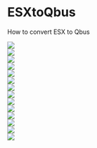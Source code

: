 # ESXtoQbus
How to convert ESX to Qbus

<picture>
  <img src="http://img.aijaa.com/t/00969/14970800.t.jpg" style="width:auto;">
  <br>
  <img src="img_orange_flowers.jpg" style="width:auto;">
  <br>
  <img src="img_orange_flowers.jpg" style="width:auto;">
  <br>
  <img src="img_orange_flowers.jpg" style="width:auto;">
  <br>
  <img src="img_orange_flowers.jpg" style="width:auto;">
  <br>
  <img src="img_orange_flowers.jpg" style="width:auto;">
  <br>
  <img src="img_orange_flowers.jpg" style="width:auto;">
  <br>
  <img src="img_orange_flowers.jpg" style="width:auto;">
  <br>
  <img src="img_orange_flowers.jpg" style="width:auto;">
  <br>
  <img src="img_orange_flowers.jpg" style="width:auto;">
  <br>
  <img src="img_orange_flowers.jpg" style="width:auto;">
  <br>
  <img src="img_orange_flowers.jpg" style="width:auto;">
  <br>
  <img src="img_orange_flowers.jpg" style="width:auto;">
  <br>
  <img src="img_orange_flowers.jpg" style="width:auto;">
  <br>
</picture>
